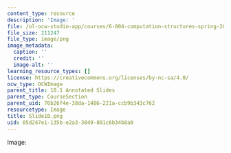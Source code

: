 ```yaml
---
content_type: resource
description: 'Image: '
file: /ol-ocw-studio-app/courses/6-004-computation-structures-spring-2017/05d247e1135be2a33849801c6b34b8a0_Slide10.png
file_size: 211247
file_type: image/png
image_metadata:
  caption: ''
  credit: ''
  image-alt: ''
learning_resource_types: []
license: https://creativecommons.org/licenses/by-nc-sa/4.0/
ocw_type: OCWImage
parent_title: 10.1 Annotated Slides
parent_type: CourseSection
parent_uid: 76b26f4e-38da-1486-221a-ccb9b343c762
resourcetype: Image
title: Slide10.png
uid: 05d247e1-135b-e2a3-3849-801c6b34b8a0
---
```

Image: 